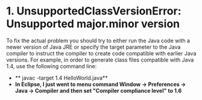# 1. UnsupportedClassVersionError: Unsupported major.minor version
To fix the actual problem you should try to either run the Java code with a newer version of Java JRE or specify the target parameter to the Java compiler to instruct the compiler to create code compatible with earlier Java versions.
For example, in order to generate class files compatible with Java 1.4, use the following command line:  
- ** javac -target 1.4 HelloWorld.java**  
- **In Eclipse, I just went to menu command Window -> Preferences -> Java -> Compiler and then set "Compiler compliance level" to 1.6**
